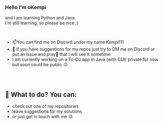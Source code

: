 ### Hello I'm oKempi
and I am learning Python and Java
<br>
I'm still learning, so please be nice ;) 

<br>

- 📫You can find me on Discord under my name Kempi111
- 🤔 If you have suggestions for my repos just try to DM me on Discord or put an Issue and pray🙏 that I will see it sometime
- I am currently working on a To-Do app in Java (with GUI) private for now but soon could be public :D

<br>
<br>

<!--<a href="https://app.daily.dev/okempi"><img src="https://api.daily.dev/devcards/7c075a5271484af3af4882ede9211bfa.png?r=9sk" width="400" alt="Jakub Kvapil's Dev Card"/></a>-->
## 🧭 What to do? You can: 
- check out one of my repositories
- leave suggestions for my solutions
- or just get in touch with me :D

<!--
**oKempi/oKempi** is a ✨ _special_ ✨ repository because its `README.md` (this file) appears on your GitHub profile.

Here are some ideas to get you started:

- 🔭 I’m currently working on ...
- 🌱 I’m currently learning ...
- 👯 I’m looking to collaborate on ...
- 🤔 I’m looking for help with ...
- 💬 Ask me about ...
- 📫 How to reach me: ...
- 😄 Pronouns: ...
- ⚡ Fun fact: ...
-->

<!-- ![Metrics](github-metrics.svg)
